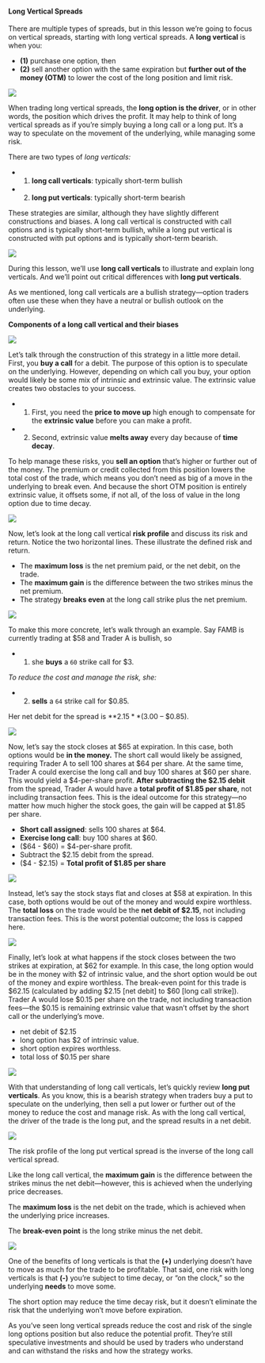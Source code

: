 #### Long Vertical Spreads

There are multiple types of spreads, but in this lesson we’re going to focus on vertical spreads, starting with long vertical spreads. A **long vertical** is when you:

- **(1)** purchase one option, then 
- **(2)** sell another option with the same expiration but **further out of the money (OTM)** to lower the cost of the long position and limit risk.

![](https://education.ameritrade.com/content/cms/images/BDTO_Lesson_5.20.01.jpg)

When trading long vertical spreads, the **long option is the driver**, or in other words, the position which drives the profit. It may help to think of long vertical spreads as if you’re simply buying a long call or a long put. It’s a way to speculate on the movement of the underlying, while managing some risk.

There are two types of *long verticals:* 
- 1. **long call verticals**: typically short-term bullish
- 2. **long put verticals**: typically short-term bearish

These strategies are similar, although they have slightly different constructions and biases. A long call vertical is constructed with call options and is typically short-term bullish, while a long put vertical is constructed with put options and is typically short-term bearish.

![](https://education.ameritrade.com/content/cms/images/BDTO_Lesson_5.20.02.jpg)

During this lesson, we’ll use  **long call verticals**  to illustrate and explain long verticals. And we’ll point out critical differences with **long put verticals**.

As we mentioned, long call verticals are a bullish strategy—option traders often use these when they have a neutral or bullish outlook on the underlying.

**Components of a long call vertical and their biases**

![](https://education.ameritrade.com/content/cms/images/BDTO_Lesson_5.20.03.jpg)

Let’s talk through the construction of this strategy in a little more detail. First, you  **buy a call**  for a debit. The purpose of this option is to speculate on the underlying. However, depending on which call you buy, your option would likely be some mix of intrinsic and extrinsic value. The extrinsic value creates two obstacles to your success. 

- 1. First, you need the  **price to move up**  high enough to compensate for the **extrinsic value** before you can make a profit. 
- 2. Second, extrinsic value **melts away** every day because of  **time decay**. 

To help manage these risks, you  **sell an option** that’s higher or further out of the money. The premium or credit collected from this position lowers the total cost of the trade, which means you don’t need as big of a move in the underlying to break even. And because the short OTM position is entirely extrinsic value, it offsets some, if not all, of the loss of value in the long option due to time decay.

![](https://education.ameritrade.com/content/cms/images/BDTO_Lesson_5.20.04.jpg)

Now, let’s look at the long call vertical  **risk profile**  and discuss its risk and return. Notice the two horizontal lines. These illustrate the defined risk and return. 

- The  **maximum loss** is the net premium paid, or the net debit, on the trade. 
- The  **maximum gain** is the difference between the two strikes minus the net premium. 
- The strategy  **breaks even** at the long call strike plus the net premium.

![](https://education.ameritrade.com/content/cms/images/BDTO_Lesson_5.20.05.jpg)

To make this more concrete, let’s walk through an example. Say FAMB is currently trading at $58 and Trader A is bullish, so
 
- 1. she **buys** a `60` strike call for $3. 
 
*To reduce the cost and manage the risk, she:*

- 2. **sells** a `64` strike call for $0.85. 

Her net debit for the spread is **$2.15** ($3.00 – $0.85).

![](https://education.ameritrade.com/content/cms/images/BDTO_Lesson_5.20.06.jpg)

Now, let’s say the stock closes at $65 at expiration. In this case, both options would be **in the money.** The short call would likely be assigned, requiring Trader A to sell 100 shares at $64 per share. At the same time, Trader A could exercise the long call and buy 100 shares at $60 per share. This would yield a $4-per-share profit. **After subtracting the $2.15 debit** from the spread, Trader A would have a **total profit of $1.85 per share**, not including transaction fees. This is the ideal outcome for this strategy—no matter how much higher the stock goes, the gain will be capped at $1.85 per share.

- **Short call assigned**: sells 100 shares at $64.
- **Exercise long call**: buy 100 shares at $60.
- ($64 - $60) = $4-per-share profit.
- Subtract the $2.15 debit from the spread.
- ($4 - $2.15) = **Total profit of $1.85 per share**

![](https://education.ameritrade.com/content/cms/images/BDTO_Lesson_5.20.07.jpg)

Instead, let’s say the stock stays flat and closes at $58 at expiration. In this case, both options would be out of the money and would expire worthless. The **total loss** on the trade would be the **net debit of $2.15**, not including transaction fees. This is the worst potential outcome; the loss is capped here.

![](https://education.ameritrade.com/content/cms/images/BDTO_Lesson_5.20.08.jpg)

Finally, let’s look at what happens if the stock closes between the two strikes at expiration, at $62 for example. In this case, the long option would be in the money with $2 of intrinsic value, and the short option would be out of the money and expire worthless. The break-even point for this trade is $62.15 (calculated by adding $2.15 [net debit] to $60 [long call strike]). Trader A would lose $0.15 per share on the trade, not including transaction fees—the $0.15 is remaining extrinsic value that wasn’t offset by the short call or the underlying’s move.

- net debit of $2.15
- long option has $2 of intrinsic value.
- short option expires worthless.
- total loss of $0.15 per share

![](https://education.ameritrade.com/content/cms/images/BDTO_Lesson_5.20.09.jpg)

With that understanding of long call verticals, let’s quickly review  **long put verticals**. As you know, this is a bearish strategy when traders buy a put to speculate on the underlying, then sell a put lower or further out of the money to reduce the cost and manage risk. As with the long call vertical, the driver of the trade is the long put, and the spread results in a net debit.

![](https://education.ameritrade.com/content/cms/images/BDTO_Lesson_5.20.10.jpg)

The risk profile of the long put vertical spread is the inverse of the long call vertical spread. 

Like the long call vertical, the  **maximum gain**  is the difference between the strikes minus the net debit—however, this is achieved when the underlying price decreases. 

The  **maximum loss**  is the net debit on the trade, which is achieved when the underlying price increases. 

The  **break-even point**  is the long strike minus the net debit.

![](https://education.ameritrade.com/content/cms/images/BDTO_Lesson_5.20.11.jpg)

One of the benefits of long verticals is that the **(+)** underlying doesn’t have to move as much for the trade to be profitable. That said, one risk with long verticals is that **(-)** you’re subject to time decay, or “on the clock,” so the underlying **needs** to move some. 

The short option may reduce the time decay risk, but it doesn’t eliminate the risk that the underlying won’t move before expiration.

As you’ve seen long vertical spreads reduce the cost and risk of the single long options position but also reduce the potential profit. They’re still speculative investments and should be used by traders who understand and can withstand the risks and how the strategy works.
<!--stackedit_data:
eyJoaXN0b3J5IjpbNzk2MDMxOTYyLC03NjQwOTQ1MTMsMTU4OT
k3MDk4NywtNTM4NTQxOTIwXX0=
-->